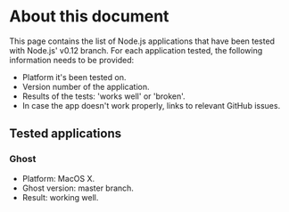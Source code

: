 # About this document

This page contains the list of Node.js applications that have been tested with Node.js' v0.12 branch. For each application tested, the following information needs to be provided:
- Platform it's been tested on.
- Version number of the application.
- Results of the tests: 'works well' or 'broken'.
- In case the app doesn't work properly, links to relevant GitHub issues.

## Tested applications

### Ghost

* Platform: MacOS X.
* Ghost version: master branch.
* Result: working well. 
